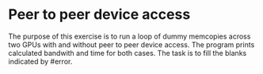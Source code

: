 # Peer to peer device access

The purpose of this exercise is to run a loop of dummy memcopies across two GPUs with and without peer to peer device access. The program prints calculated bandwith and time for both cases. The task is to fill the blanks indicated by #error.
